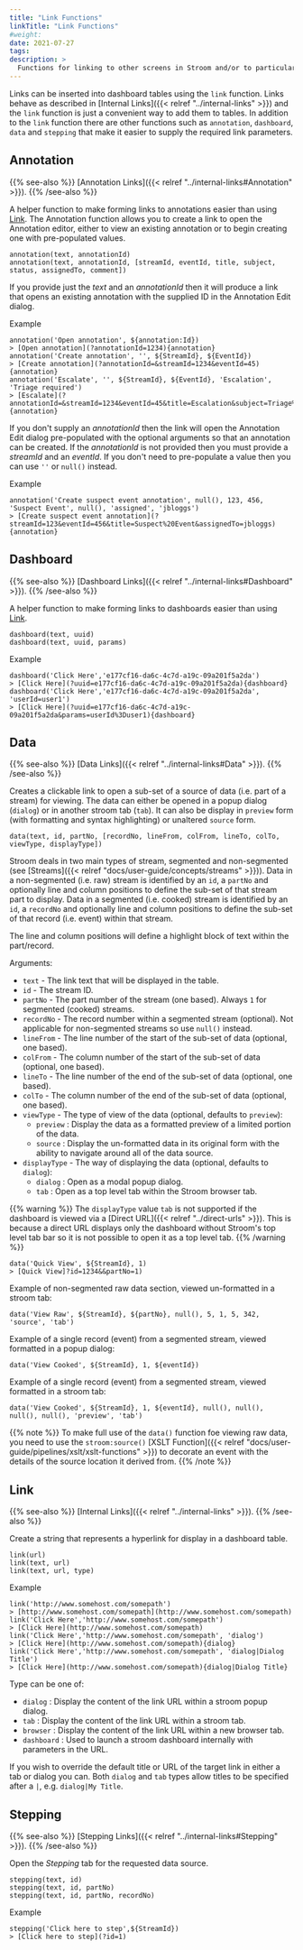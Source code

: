 ```yaml
---
title: "Link Functions"
linkTitle: "Link Functions"
#weight:
date: 2021-07-27
tags: 
description: >
  Functions for linking to other screens in Stroom and/or to particular sets of data.
---
```


Links can be inserted into dashboard tables using the `link` function. Links behave as described in [Internal Links]({{< relref "../internal-links" >}}) and the `link` function is just a convenient way to add them to tables. In addition to the `link` function there are other functions such as `annotation`, `dashboard`, `data` and `stepping` that make it easier to supply the required link parameters.

## Annotation

{{% see-also %}}
[Annotation Links]({{< relref "../internal-links#Annotation" >}}).
{{% /see-also %}}

A helper function to make forming links to annotations easier than using [Link](#link).
The Annotation function allows you to create a link to open the Annotation editor, either to view an existing annotation or to begin creating one with pre-populated values.

```clike
annotation(text, annotationId)
annotation(text, annotationId, [streamId, eventId, title, subject, status, assignedTo, comment])
```

If you provide just the _text_ and an _annotationId_ then it will produce a link that opens an existing annotation with the supplied ID in the Annotation Edit dialog.

Example

```clike
annotation('Open annotation', ${annotation:Id})
> [Open annotation](?annotationId=1234){annotation}
annotation('Create annotation', '', ${StreamId}, ${EventId})
> [Create annotation](?annotationId=&streamId=1234&eventId=45){annotation}
annotation('Escalate', '', ${StreamId}, ${EventId}, 'Escalation', 'Triage required')
> [Escalate](?annotationId=&streamId=1234&eventId=45&title=Escalation&subject=Triage%20required){annotation}
```

If you don't supply an _annotationId_ then the link will open the Annotation Edit dialog pre-populated with the optional arguments so that an annotation can be created.
If the _annotationId_ is not provided then you must provide a _streamId_ and an _eventId_.
If you don't need to pre-populate a value then you can use `''` or `null()` instead.

Example

```clike
annotation('Create suspect event annotation', null(), 123, 456, 'Suspect Event', null(), 'assigned', 'jbloggs')
> [Create suspect event annotation](?streamId=123&eventId=456&title=Suspect%20Event&assignedTo=jbloggs){annotation}
```


## Dashboard

{{% see-also %}}
[Dashboard Links]({{< relref "../internal-links#Dashboard" >}}).
{{% /see-also %}}

A helper function to make forming links to dashboards easier than using [Link](#link).

```clike
dashboard(text, uuid)
dashboard(text, uuid, params)
```

Example

```clike
dashboard('Click Here','e177cf16-da6c-4c7d-a19c-09a201f5a2da')
> [Click Here](?uuid=e177cf16-da6c-4c7d-a19c-09a201f5a2da){dashboard}
dashboard('Click Here','e177cf16-da6c-4c7d-a19c-09a201f5a2da', 'userId=user1')
> [Click Here](?uuid=e177cf16-da6c-4c7d-a19c-09a201f5a2da&params=userId%3Duser1){dashboard}
```


## Data

{{% see-also %}}
[Data Links]({{< relref "../internal-links#Data" >}}).
{{% /see-also %}}

Creates a clickable link to open a sub-set of a source of data (i.e. part of a stream) for viewing.
The data can either be opened in a popup dialog (`dialog`) or in another stroom tab (`tab`).
It can also be display in `preview` form (with formatting and syntax highlighting) or unaltered `source` form.

```clike
data(text, id, partNo, [recordNo, lineFrom, colFrom, lineTo, colTo, viewType, displayType])
```

Stroom deals in two main types of stream, segmented and non-segmented (see [Streams]({{< relref "docs/user-guide/concepts/streams" >}})).
Data in a non-segmented (i.e. raw) stream is identified by an `id`, a `partNo` and optionally line and column positions to define the sub-set of that stream part to display.
Data in a segmented (i.e. cooked) stream is identified by an `id`, a `recordNo` and optionally line and column positions to define the sub-set of that record (i.e. event) within that stream.

The line and column positions will define a highlight block of text within the part/record.

Arguments:

* `text` - The link text that will be displayed in the table.
* `id` - The stream ID.
* `partNo` - The part number of the stream (one based).
  Always `1` for segmented (cooked) streams.
* `recordNo` - The record number within a segmented stream (optional).
  Not applicable for non-segmented streams so use `null()` instead.
* `lineFrom` - The line number of the start of the sub-set of data (optional, one based).
* `colFrom` - The column number of the start of the sub-set of data (optional, one based).
* `lineTo` - The line number of the end of the sub-set of data (optional, one based).
* `colTo` - The column number of the end of the sub-set of data (optional, one based).
* `viewType` - The type of view of the data (optional, defaults to `preview`):
  * `preview` : Display the data as a formatted preview of a limited portion of the data.
  * `source` : Display the un-formatted data in its original form with the ability to navigate around all of the data source.
* `displayType` - The way of displaying the data (optional, defaults to `dialog`):
  * `dialog` : Open as a modal popup dialog.
  * `tab` : Open as a top level tab within the Stroom browser tab.

{{% warning %}}
The `displayType` value `tab` is not supported if the dashboard is viewed via a [Direct URL]({{< relref "../direct-urls" >}}). This is because a direct URL displays only the dashboard without Stroom's top level tab bar so it is not possible to open it as a top level tab.
{{% /warning %}}

```clike
data('Quick View', ${StreamId}, 1)
> [Quick View]?id=1234&&partNo=1)
```

Example of non-segmented raw data section, viewed un-formatted in a stroom tab:

```clike
data('View Raw', ${StreamId}, ${partNo}, null(), 5, 1, 5, 342, 'source', 'tab')
```

Example of a single record (event) from a segmented stream, viewed formatted in a popup dialog:

```clike
data('View Cooked', ${StreamId}, 1, ${eventId})
```

Example of a single record (event) from a segmented stream, viewed formatted in a stroom tab:

```clike
data('View Cooked', ${StreamId}, 1, ${eventId}, null(), null(), null(), null(), 'preview', 'tab')
```

{{% note %}}
To make full use of the `data()` function foe viewing raw data, you need to use the `stroom:source()` [XSLT Function]({{< relref "docs/user-guide/pipelines/xslt/xslt-functions" >}}) to decorate an event with the details of the source location it derived from.
{{% /note %}}


## Link

{{% see-also %}}
[Internal Links]({{< relref "../internal-links" >}}).
{{% /see-also %}}

Create a string that represents a hyperlink for display in a dashboard table.

```clike
link(url)
link(text, url)
link(text, url, type)
```

Example

```clike
link('http://www.somehost.com/somepath')
> [http://www.somehost.com/somepath](http://www.somehost.com/somepath)
link('Click Here','http://www.somehost.com/somepath')
> [Click Here](http://www.somehost.com/somepath)
link('Click Here','http://www.somehost.com/somepath', 'dialog')
> [Click Here](http://www.somehost.com/somepath){dialog}
link('Click Here','http://www.somehost.com/somepath', 'dialog|Dialog Title')
> [Click Here](http://www.somehost.com/somepath){dialog|Dialog Title}
```

Type can be one of:

* `dialog` : Display the content of the link URL within a stroom popup dialog.
* `tab` : Display the content of the link URL within a stroom tab.
* `browser` : Display the content of the link URL within a new browser tab.
* `dashboard` : Used to launch a stroom dashboard internally with parameters in the URL.

If you wish to override the default title or URL of the target link in either a tab or dialog you can. Both `dialog` and `tab` types allow titles to be specified after a `|`, e.g. `dialog|My Title`.


## Stepping

{{% see-also %}}
[Stepping Links]({{< relref "../internal-links#Stepping" >}}).
{{% /see-also %}}

Open the _Stepping_ tab for the requested data source.

```clike
stepping(text, id)
stepping(text, id, partNo)
stepping(text, id, partNo, recordNo)
```

Example

```clike
stepping('Click here to step',${StreamId})
> [Click here to step](?id=1)
```
